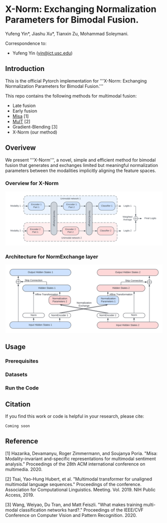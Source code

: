 # X-Norm: Exchanging Normalization Parameters for Bimodal Fusion.
Yufeng Yin*, Jiashu Xu*, Tianxin Zu, Mohammad Soleymani.

Correspondence to: 
  - Yufeng Yin (yin@ict.usc.edu)

## Introduction
This is the official Pytorch implementation for '''X-Norm: Exchanging Normalization Parameters for Bimodal Fusion.'''

This repo contains the following methods for multimodal fusion:
 - Late fusion
 - Early fusion
 - [Misa](https://github.com/declare-lab/MISA) [1]
 - [MulT](https://github.com/yaohungt/Multimodal-Transformer) [2]
 - Gradient-Blending [3]
 - X-Norm (our method)

## Overivew
We present '''X-Norm''', a novel, simple and efficient method for bimodal fusion that generates and exchanges limited but meaningful normalization parameters between the modalities implicitly aligning the feature spaces.

### Overview for X-Norm
![img](/figures/X-Norm.png)

### Architecture for NormExchange layer
![img](/figures/NormExchange.png)

## Usage
### Prerequisites

### Datasets

### Run the Code

## Citation
If you find this work or code is helpful in your research, please cite:
```
Coming soon
```

## Reference
[1] Hazarika, Devamanyu, Roger Zimmermann, and Soujanya Poria. "Misa: Modality-invariant and-specific representations for multimodal sentiment analysis." Proceedings of the 28th ACM international conference on multimedia. 2020.

[2] Tsai, Yao-Hung Hubert, et al. "Multimodal transformer for unaligned multimodal language sequences." Proceedings of the conference. Association for Computational Linguistics. Meeting. Vol. 2019. NIH Public Access, 2019.

[3] Wang, Weiyao, Du Tran, and Matt Feiszli. "What makes training multi-modal classification networks hard?." Proceedings of the IEEE/CVF Conference on Computer Vision and Pattern Recognition. 2020.
